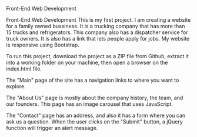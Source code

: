Front-End Web Development

Front-End Web Development 
This is my first project. I am creating a website for a family owned bussiness. It is a trucking company that
has more than 15 trucks and refrigerators. This company also has a dispatcher service for truck owners.
It is also has a link that lets people apply for jobs. My website is responsive using Bootstrap.

To run this project, download the project as a ZIP file from Github, extract it into a working folder on your
machine, then open a browser on the index.html file.

The "Main" page of the site has a navigation links to where you want  to explore. 

The "About Us" page is mostly about the company history, the team, and our founders. This page has an image carousel that uses JavaScript.

The "Contact" page has an address, and also it has a form where you can ask us a question. When the user
clicks on the "Submit" button, a jQuery function will trigger an alert message.